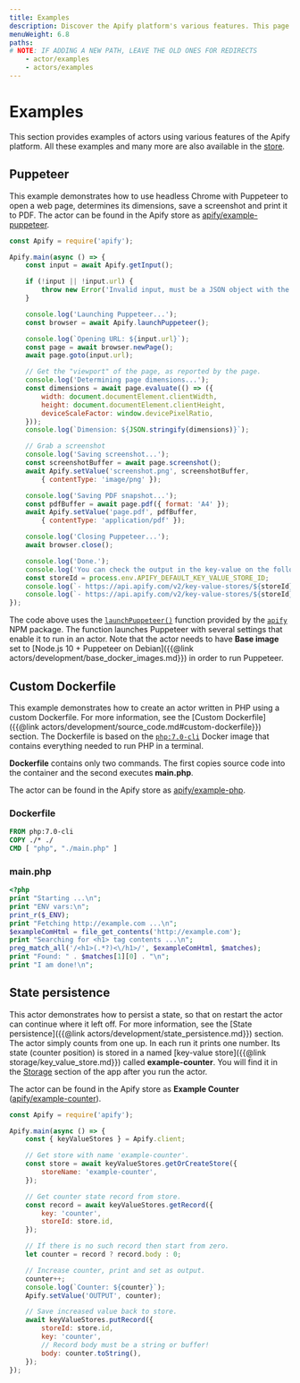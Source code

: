 ```yaml
---
title: Examples
description: Discover the Apify platform's various features. This page contains introductory code for building actors, Dockerfiles and persisting your actor's state.
menuWeight: 6.8
paths:
# NOTE: IF ADDING A NEW PATH, LEAVE THE OLD ONES FOR REDIRECTS
    - actor/examples
    - actors/examples
---
```


# [](#examples)Examples

This section provides examples of actors using various features of the Apify platform. All these examples and many more are also available in the [store](https://apify.com/store?type=acts&search=user%3Aapify%20example).

## [](#puppeteer)Puppeteer

This example demonstrates how to use headless Chrome with Puppeteer to open a web page, determines its dimensions, save a screenshot and print it to PDF. The actor can be found in the Apify store as [apify/example-puppeteer](https://apify.com/apify/example-puppeteer).

```javascript
const Apify = require('apify');

Apify.main(async () => {
    const input = await Apify.getInput();

    if (!input || !input.url) {
        throw new Error('Invalid input, must be a JSON object with the "url" field!');
    }

    console.log('Launching Puppeteer...');
    const browser = await Apify.launchPuppeteer();

    console.log(`Opening URL: ${input.url}`);
    const page = await browser.newPage();
    await page.goto(input.url);

    // Get the "viewport" of the page, as reported by the page.
    console.log('Determining page dimensions...');
    const dimensions = await page.evaluate(() => ({
        width: document.documentElement.clientWidth,
        height: document.documentElement.clientHeight,
        deviceScaleFactor: window.devicePixelRatio,
    }));
    console.log(`Dimension: ${JSON.stringify(dimensions)}`);

    // Grab a screenshot
    console.log('Saving screenshot...');
    const screenshotBuffer = await page.screenshot();
    await Apify.setValue('screenshot.png', screenshotBuffer,
        { contentType: 'image/png' });

    console.log('Saving PDF snapshot...');
    const pdfBuffer = await page.pdf({ format: 'A4' });
    await Apify.setValue('page.pdf', pdfBuffer,
        { contentType: 'application/pdf' });

    console.log('Closing Puppeteer...');
    await browser.close();

    console.log('Done.');
    console.log('You can check the output in the key-value on the following URLs:');
    const storeId = process.env.APIFY_DEFAULT_KEY_VALUE_STORE_ID;
    console.log(`- https://api.apify.com/v2/key-value-stores/${storeId}/records/screenshot.png`);
    console.log(`- https://api.apify.com/v2/key-value-stores/${storeId}/records/page.pdf`);
});
```

The code above uses the [`launchPuppeteer()`](https://sdk.apify.com/docs/api/apify#apifylaunchpuppeteeroptions) function provided by the [`apify`](https://sdk.apify.com/) NPM package. The function launches Puppeteer with several settings that enable it to run in an actor. Note that the actor needs to have **Base image** set to [Node.js 10 + Puppeteer on Debian]({{@link actors/development/base_docker_images.md}}) in order to run Puppeteer.

## [](#custom-dockerfile)Custom Dockerfile

This example demonstrates how to create an actor written in PHP using a custom Dockerfile. For more information, see the [Custom Dockerfile]({{@link actors/development/source_code.md#custom-dockerfile}}) section. The Dockerfile is based on the [`php:7.0-cli`](https://hub.docker.com/_/php/) Docker image that contains everything needed to run PHP in a terminal.

**Dockerfile** contains only two commands. The first copies source code into the container and the second executes **main.php**.

The actor can be found in the Apify store as [apify/example-php](https://apify.com/apify/example-php).

### Dockerfile

```dockerfile
FROM php:7.0-cli
COPY ./* ./
CMD [ "php", "./main.php" ]
```

### main.php

```php
<?php
print "Starting ...\n";
print "ENV vars:\n";
print_r($_ENV);
print "Fetching http://example.com ...\n";
$exampleComHtml = file_get_contents('http://example.com');
print "Searching for <h1> tag contents ...\n";
preg_match_all('/<h1>(.*?)<\/h1>/', $exampleComHtml, $matches);
print "Found: " . $matches[1][0] . "\n";
print "I am done!\n";
```

## [](#state-persistence)State persistence

This actor demonstrates how to persist a state, so that on restart the actor can continue where it left off. For more information, see the [State persistence]({{@link actors/development/state_persistence.md}}) section. The actor simply counts from one up. In each run it prints one number. Its state (counter position) is stored in a named [key-value store]({{@link storage/key_value_store.md}}) called **example-counter**. You will find it in the [Storage](https://my.apify.com/key-value-stores) section of the app after you run the actor.

The actor can be found in the Apify store as **Example Counter** ([apify/example-counter](https://apify.com/apify/example-counter)).

```javascript
const Apify = require('apify');

Apify.main(async () => {
    const { keyValueStores } = Apify.client;

    // Get store with name 'example-counter'.
    const store = await keyValueStores.getOrCreateStore({
        storeName: 'example-counter',
    });

    // Get counter state record from store.
    const record = await keyValueStores.getRecord({
        key: 'counter',
        storeId: store.id,
    });

    // If there is no such record then start from zero.
    let counter = record ? record.body : 0;

    // Increase counter, print and set as output.
    counter++;
    console.log(`Counter: ${counter}`);
    Apify.setValue('OUTPUT', counter);

    // Save increased value back to store.
    await keyValueStores.putRecord({
        storeId: store.id,
        key: 'counter',
        // Record body must be a string or buffer!
        body: counter.toString(),
    });
});
```

